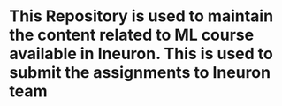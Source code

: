 # This Repository is used to maintain the content related to ML course available in Ineuron. This is used to submit the assignments to Ineuron team
